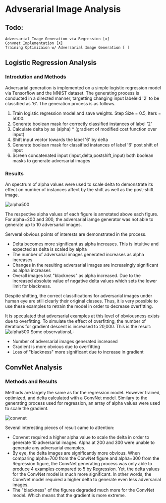 # Advserarial Image Analysis
## Todo:
    Adversarial Image Generation via Regression [x]
    Convnet Implementation [X]
    Training Optimizaion w/ Adversarial Image Generation [ ]
    
## Logistic Regression Analysis
### Introdution and Methods
Adversarial generation is implemented on a simple logistic regression model via Tensorflow and the MNIST dataset.
The generating process is conducted in a directed manner, targetting changing input labeleld '2' to be classified as '6'. 
The generation process is as follows.
1. Train logistic regression model and save weights. Step Size = 0.5, Iters = 5000. 
2. Generate boolean mask for correctly classified instances of label '2'
3. Calculate delta by as (alpha) * (gradient of modified cost function over input)
3. Shift input vector towards the label '6' by delta
4. Generate boolean mask for classified instances of label '6' post shift of input
5. Screen concatenated input (input,delta,postshift_input) both boolean masks to generate adversarial images

### Results
An spectrum of alpha values were used to scale delta to demonstrate its effect on number of instances affect by the shift as well as the post-shift image.

![alpha500](https://image.ibb.co/iKjKyv/figure_1.png)

The respective alpha values of each figure is annotated above each figure.
For alpha=200 and 300, the adversarial iamge generator was not able to generate up to 10 adversarial images.

Serveral obvious points of interests are demonstrated in the process.
- Delta becomes more significant as alpha increases. This is intuitive and expected as delta is scaled by alpha
- The number of adversarial images generated increases as alpha increases
- Changes in the resulting adversarial images are increasingly significant as alpha increases
- Overall images lost "blackness" as alpha increased. Due to the increased absolute value of negative delta values which sets the lower limit for blackness. 

Despite shifting, the correct classifications for adversarial images under human eye are still clearly their original classes. Thus, it is very possible to use these examples to retrain the model in order to decrease overfitting.

It is speculated that adversarial examples at this level of obviousness exists due to overfitting. To simulate the effect of overfitting, the number of iterations for gradient descent is increased to 20,000. This is the result:
![alpha500](https://image.ibb.co/i2wk5a/regre20000.png)
Some observationsL:
- Number of adversarial images generated increased 
- Gradient is more obvious due to overfitting
- Loss of "blackness" more significant due to increase in gradient

## ConvNet Analysis
### Methods and Results
Methods are largely the same as for the regression model. However trained, optimized, and delta calculated with a ConvNet model. 
Similary to the generating process used for regression, an array of alpha values were used to scale the gradient. 

![convnet](https://preview.ibb.co/hqO9WF/convNet.png)

Several interesting pieces of result came to attention:
- Convnet required a higher alpha value to scale the delta in order to generate 10 adversarial images. Alpha at 200 and 300 were unable to generate any adversarial examples. 
- By eye, the delta images are significantly more obvious. When comparing alpha=700 from the ConvNet figure and alpha=300 from the Regression figure, the ConvNet generating process was only able to produce 4 examples compared to 5 by Regression. Yet, the delta values for the ConvNet model is much more significant. In other words, the ConvNet model required a higher delta to generate even less adversarial images. 
- The "blackness" of the figures degraded much more for the ConvNet model. Which means that the gradient is more extreme. 


